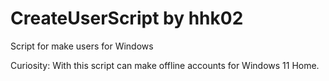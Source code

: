 # CreateUserScript by hhk02
Script for make users for Windows

Curiosity: With this script can make offline accounts for Windows 11 Home.
